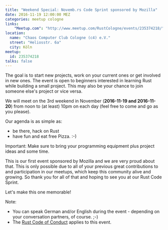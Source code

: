 ```yaml
---
title: "Weekend Special: Novemb.rs Code Sprint sponsored by Mozilla"
date: 2016-11-19 12:00:00 MEZ
categories: meetup cologne
links:
    "Meetup.com": "http://www.meetup.com/RustCologne/events/235374218/"
location:
  name: "Chaos Computer Club Cologne (c4) e.V."
  street: "Heliosstr. 6a"
  city: Köln
meetup:
  id: 235374218
talks: false
---
```

The goal is to start new projects, work on your current ones or get involved in new ones. The event is open to beginners interested in learning Rust while building a small project. This may also be your chance to join someone else's project or vice versa.

We will meet on the 3rd weekend in November (**2016-11-19 and 2016-11-20**) from noon to (at least) 10pm on each day (feel free to come and go as you please).

Our agenda is as simple as:

* be there, hack on Rust
* have fun and eat free Pizza. :-)

Important: Make sure to bring your programming equipment plus project ideas and some time.

This is our first event sponsored by Mozilla and we are very proud about that. This is only possible due to all of your previous great contributions to and participation in our meetups, which keep this community alive and growing. So thank you for all of that and hoping to see you at our Rust Code Sprint.

Let's make this one memorable!

Note:

* You can speak German and/or English during the event - depending on your conversation partners, of course. ;-)
* The [Rust Code of Conduct](https://www.rust-lang.org/conduct.html) applies to this event.
